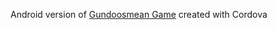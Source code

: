 Android version of [Gundoosmean Game](https://github.com/salyadav/gundoosmean-client) created with Cordova
